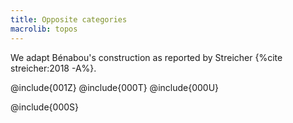```yaml
---
title: Opposite categories
macrolib: topos
---
```


We adapt Bénabou's construction as reported by Streicher {%cite streicher:2018 -A%}.

@include{001Z}
@include{000T}
@include{000U}


@include{000S}

